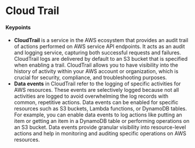 # Cloud Trail

#### Keypoints

- **CloudTrail** is a service in the AWS ecosystem that provides an audit trail of actions performed on AWS service API endpoints. It acts as an audit and logging service, capturing both successful requests and failures. CloudTrail logs are delivered by default to an S3 bucket that is specified when enabling a trail. CloudTrail allows you to have visibility into the history of activity within your AWS account or organization, which is crucial for security, compliance, and troubleshooting purposes.
- **Data events** in CloudTrail refer to the logging of specific activities for AWS resources. These events are selectively logged because not all activities are logged to avoid overwhelming the log records with common, repetitive actions. Data events can be enabled for specific resources such as S3 buckets, Lambda functions, or DynamoDB tables. For example, you can enable data events to log actions like putting an item or getting an item in a DynamoDB table or performing operations on an S3 bucket. Data events provide granular visibility into resource-level actions and help in monitoring and auditing specific operations on AWS resources.
